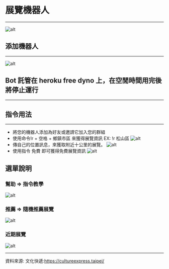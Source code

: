# 展覽機器人
***
![alt](./img/IMG_9450.jpg )
## 添加機器人
***

![alt](./img/IMG_91659.png )

## Bot 託管在 heroku free dyno 上，在空閒時間用完後將停止運行
***
## 指令用法
***
- 將您的機器人添加為好友或邀請它加入您的群組
- 使用命令!r + 空格 + 鄉鎮市區 來獲得展覽資訊 EX: !r 松山區
![alt](./img/IMG_9455.jpg )
- 傳自己的位置訊息，來獲取附近十公里的展覽。
![alt](./img/IMG_9457.jpg )
- 使用指令 免費 即可獲得免費展覽資訊
![alt](./img/IMG_9458.jpg )

## 選單說明
### 幫助 => 指令教學
![alt](./img/IMG_9463-01.png )
### 推薦 => 隨機推薦展覽
![alt](./img/IMG_9464-01.png )
### 近期展覽
![alt](./img/IMG_9465-01.png )

***

資料來源:
文化快遞:https://cultureexpress.taipei/
